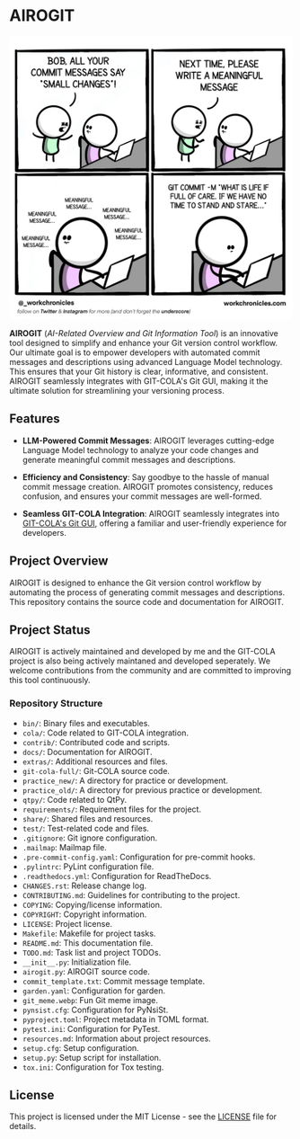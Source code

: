 # AIROGIT 

![Git Meme](git_meme.webp)

**AIROGIT** (*AI-Related Overview and Git Information Tool*) is an innovative tool designed to simplify and enhance your Git version control workflow. Our ultimate goal is to empower developers with automated commit messages and descriptions using advanced Language Model technology. This ensures that your Git history is clear, informative, and consistent. AIROGIT seamlessly integrates with GIT-COLA's Git GUI, making it the ultimate solution for streamlining your versioning process.

## Features

- **LLM-Powered Commit Messages**: AIROGIT leverages cutting-edge Language Model technology to analyze your code changes and generate meaningful commit messages and descriptions.

- **Efficiency and Consistency**: Say goodbye to the hassle of manual commit message creation. AIROGIT promotes consistency, reduces confusion, and ensures your commit messages are well-formed.

- **Seamless GIT-COLA Integration**: AIROGIT seamlessly integrates into [GIT-COLA's Git GUI](https://github.com/git-cola/git-cola), offering a familiar and user-friendly experience for developers.

## Project Overview

AIROGIT is designed to enhance the Git version control workflow by automating the process of generating commit messages and descriptions. This repository contains the source code and documentation for AIROGIT.

## Project Status

AIROGIT is actively maintained and developed by me and the GIT-COLA project is also being actively maintaned and developed seperately. We welcome contributions from the community and are committed to improving this tool continuously.

### Repository Structure

- `bin/`: Binary files and executables.
- `cola/`: Code related to GIT-COLA integration.
- `contrib/`: Contributed code and scripts.
- `docs/`: Documentation for AIROGIT.
- `extras/`: Additional resources and files.
- `git-cola-full/`: Git-COLA source code.
- `practice_new/`: A directory for practice or development.
- `practice_old/`: A directory for previous practice or development.
- `qtpy/`: Code related to QtPy.
- `requirements/`: Requirement files for the project.
- `share/`: Shared files and resources.
- `test/`: Test-related code and files.
- `.gitignore`: Git ignore configuration.
- `.mailmap`: Mailmap file.
- `.pre-commit-config.yaml`: Configuration for pre-commit hooks.
- `.pylintrc`: PyLint configuration file.
- `.readthedocs.yml`: Configuration for ReadTheDocs.
- `CHANGES.rst`: Release change log.
- `CONTRIBUTING.md`: Guidelines for contributing to the project.
- `COPYING`: Copying/license information.
- `COPYRIGHT`: Copyright information.
- `LICENSE`: Project license.
- `Makefile`: Makefile for project tasks.
- `README.md`: This documentation file.
- `TODO.md`: Task list and project TODOs.
- `__init__.py`: Initialization file.
- `airogit.py`: AIROGIT source code.
- `commit_template.txt`: Commit message template.
- `garden.yaml`: Configuration for garden.
- `git_meme.webp`: Fun Git meme image.
- `pynsist.cfg`: Configuration for PyNsiSt.
- `pyproject.toml`: Project metadata in TOML format.
- `pytest.ini`: Configuration for PyTest.
- `resources.md`: Information about project resources.
- `setup.cfg`: Setup configuration.
- `setup.py`: Setup script for installation.
- `tox.ini`: Configuration for Tox testing.


## License

This project is licensed under the MIT License - see the [LICENSE](LICENSE) file for details.
